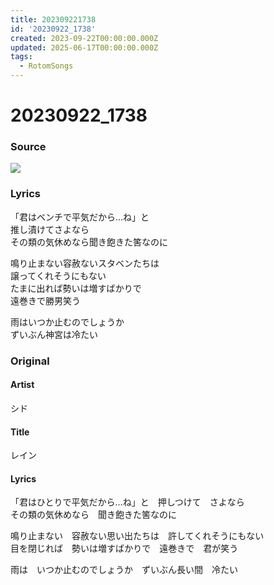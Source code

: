 ```yaml
---
title: 202309221738
id: '20230922_1738'
created: 2023-09-22T00:00:00.000Z
updated: 2025-06-17T00:00:00.000Z
tags:
  - RotomSongs
---
```

# 20230922_1738

### Source

![](https://x.com/Starlystrongest/status/1705139402354336025)

### Lyrics

「君はベンチで平気だから…ね」と  
推し漬けてさよなら  
その類の気休めなら聞き飽きた筈なのに  

鳴り止まない容赦ないスタベンたちは  
譲ってくれそうにもない  
たまに出れば勢いは増すばかりで  
遠巻きで勝男笑う  

雨はいつか止むのでしょうか  
ずいぶん神宮は冷たい  

### Original

#### Artist

シド

#### Title

レイン

#### Lyrics
  
「君はひとりで平気だから…ね」と　押しつけて　さよなら  
その類の気休めなら　聞き飽きた筈なのに  
  
鳴り止まない　容赦ない思い出たちは　許してくれそうにもない  
目を閉じれば　勢いは増すばかりで　遠巻きで　君が笑う  
  
雨は　いつか止むのでしょうか　ずいぶん長い間　冷たい 
